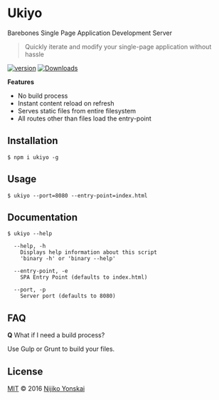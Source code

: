 # Ukiyo

Barebones Single Page Application Development Server

> Quickly iterate and modify your single-page application without hassle

[![version][npm-version]][npm-url]
[![Downloads][npm-downloads]][npm-url]

**Features**

- No build process
- Instant content reload on refresh
- Serves static files from entire filesystem
- All routes other than files load the entry-point

## Installation

```
$ npm i ukiyo -g
```

## Usage

```
$ ukiyo --port=8080 --entry-point=index.html
```

## Documentation

```
$ ukiyo --help

  --help, -h
    Displays help information about this script
    'binary -h' or 'binary --help'

  --entry-point, -e
    SPA Entry Point (defaults to index.html)

  --port, -p
    Server port (defaults to 8080)
```

## FAQ

**Q** What if I need a build process?

Use Gulp or Grunt to build your files.

## License

[MIT](LICENSE) &copy; 2016 [Nijiko Yonskai](https://nijikokun.com)

[npm-url]: https://www.npmjs.com/package/ukiyo
[npm-license]: https://img.shields.io/npm/l/ukiyo.svg?style=flat-square
[npm-version]: https://img.shields.io/npm/v/ukiyo.svg?style=flat-square
[npm-downloads]: https://img.shields.io/npm/dm/ukiyo.svg?style=flat-square
